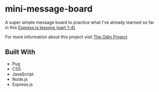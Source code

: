 # mini-message-board

A super simple message board to practice what I've already learned so far in this [Express.js lessons (part 1-4)](https://www.theodinproject.com/courses/nodejs#express).

For more information about this project visit [The Odin Project](https://www.theodinproject.com/lessons/mini-message-board).

## Built With

- Pug
- CSS
- JavaScript
- Node.js
- Express.js
